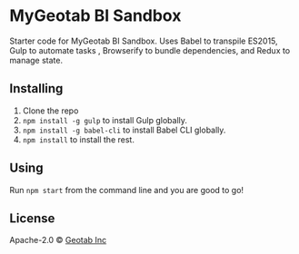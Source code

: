 # MyGeotab BI Sandbox

Starter code for MyGeotab BI Sandbox. Uses Babel to transpile ES2015, Gulp to automate tasks , Browserify to bundle dependencies, and Redux to manage state.

## Installing

1. Clone the repo
2. `npm install -g gulp` to install Gulp globally.
3. `npm install -g babel-cli` to install Babel CLI globally.
4. `npm install` to install the rest.

## Using

Run `npm start` from the command line and you are good to go!

## License

Apache-2.0 © [Geotab Inc](https://geotab.com)
